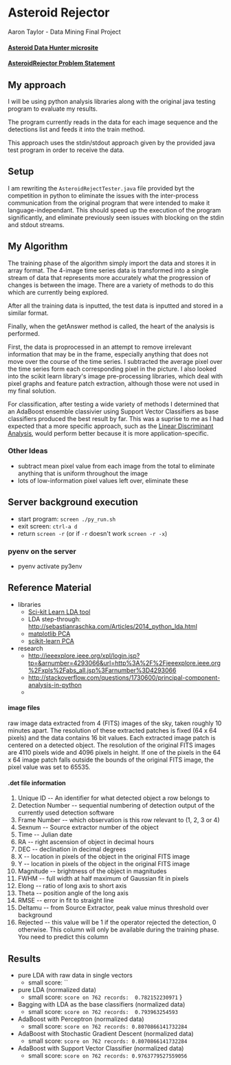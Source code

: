 # Asteroid Rejector

Aaron Taylor - Data Mining Final Project

#### [Asteroid Data Hunter microsite](http://www.topcoder.com/asteroids/asteroiddatahunter/)

#### [AsteroidRejector Problem Statement](http://community.topcoder.com/longcontest/?module=ViewProblemStatement&rd=15948&pm=13093)

## My approach

I will be using python analysis libraries along with the original java testing program to evaluate my results.

The program currently reads in the data for each image sequence and the detections list and feeds it into the train method.

This approach uses the stdin/stdout approach given by the provided java test program in order to receive the data.

## Setup

I am rewriting the `AsteroidRejectTester.java` file provided byt the competition in python to eliminate the issues with the inter-process communication from the original program that were intended to make it language-independant. This should speed up the execution of the program significantly, and eliminate previously seen issues with blocking on the stdin and stdout streams.

## My Algorithm

The training phase of the algorithm simply import the data and stores it in array format. The 4-image time series data is transformed into a single stream of data that represents more accurately what the progression of changes is between the image. There are a variety of methods to do this which are currently being explored.

After all the training data is inputted, the test data is inputted and stored in a similar format.

Finally, when the getAnswer method is called, the heart of the analysis is performed. 

First, the data is proprocessed in an attempt to remove irrelevant information that may be in the frame, especially anything that does not move over the course of the time series. I subtracted the average pixel over the time series form each corresponding pixel in the picture. I also looked into the scikit learn library's image pre-processing libraries, which deal with pixel graphs and feature patch extraction, although those were not used in my final solution.

For classification, after testing a wide variety of methods I determined that an AdaBoost ensemble classivier using Support Vector Classifiers as base classifiers produced the best result by far. This was a suprise to me as I had expected that a more specific approach, such as the [Linear Discriminant Analysis](http://sebastianraschka.com/Articles/2014_python_lda.html), would perform better because it is more application-specific.

### Other Ideas
- subtract mean pixel value from each image from the total to eliminate anything that is uniform throughout the image
- lots of low-information pixel values left over, eliminate these

## Server background execution
- start program: `screen ./py_run.sh`
- exit screen: `ctrl-a d`
- return `screen -r` (or if `-r` doesn't work `screen -r -x`)

### pyenv on the server
- pyenv activate py3env

## Reference Material

- libraries
  - [Sci-kit Learn LDA tool](http://scikit-learn.org/stable/modules/generated/sklearn.lda.LDA.html)
  - LDA step-through: http://sebastianraschka.com/Articles/2014_python_lda.html
  - [matplotlib PCA](http://matplotlib.org/api/mlab_api.html#matplotlib.mlab.PCA)
  - [scikit-learn PCA](http://scikit-learn.org/stable/modules/generated/sklearn.decomposition.PCA.html)
- research
    - http://ieeexplore.ieee.org/xpl/login.jsp?tp=&arnumber=4293066&url=http%3A%2F%2Fieeexplore.ieee.org%2Fxpls%2Fabs_all.jsp%3Farnumber%3D4293066
    - http://stackoverflow.com/questions/1730600/principal-component-analysis-in-python
    -  

#### image files

raw image data extracted from 4 (FITS) images of the sky, taken roughly 10 minutes apart. The resolution of these extracted patches is fixed (64 x 64 pixels) and the data contains 16 bit values. Each extracted image patch is centered on a detected object. The resolution of the original FITS images are 4110 pixels wide and 4096 pixels in height. If one of the pixels in the 64 x 64 image patch falls outside the bounds of the original FITS image, the pixel value was set to 65535.

#### .det file information

1. Unique ID -- An identifier for what detected object a row belongs to
2. Detection Number -- sequential numbering of detection output of the currently used detection software
3. Frame Number -- which observation is this row relevant to (1, 2, 3 or 4)
4. Sexnum -- Source extractor number of the object
5. Time -- Julian date
6. RA -- right ascension of object in decimal hours
7. DEC -- declination in decimal degrees
8. X -- location in pixels of the object in the original FITS image
9. Y -- location in pixels of the object in the original FITS image
10. Magnitude -- brightness of the object in magnitudes
11. FWHM -- full width at half maximum of Gaussian fit in pixels
12. Elong -- ratio of long axis to short axis
13. Theta -- position angle of the long axis
14. RMSE -- error in fit to straight line
15. Deltamu -- from Source Extractor, peak value minus threshold over background
16. Rejected -- this value will be 1 if the operator rejected the detection, 0 otherwise. This column will only be available during the training phase. You need to predict this column


## Results

- pure LDA with raw data in single vectors
    + small score: ``
- pure LDA (normalized data)
    + small score: `score on 762 records:  0.782152230971`
}
- Bagging with LDA as the base classifiers (normalized data)
    + small score: `score on 762 records:  0.793963254593 `
- AdaBoost with Perceptron (normalized data)
    + small score: `score on 762 records: 0.8070866141732284`
- AdaBoost with Stochastic Gradient Descent (normalized data)
    + small score: `score on 762 records: 0.8070866141732284`
- AdaBoost with Support Vector Classifier (normalized data)
    + small score: `score on 762 records: 0.9763779527559056`
